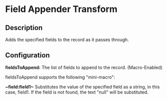 # Field Appender Transform


Description
-----------
Adds the specified fields to the record as it passes through.


Configuration
-------------
**fieldsToAppend:** The list of fields to append to the record. (Macro-Enabled)

fieldsToAppend supports the following "mini-macro":

**~field:field1~** Substitutes the value of the specified field as a string, in this case, field1. If the field is
               not found, the text "null" will be substituted.